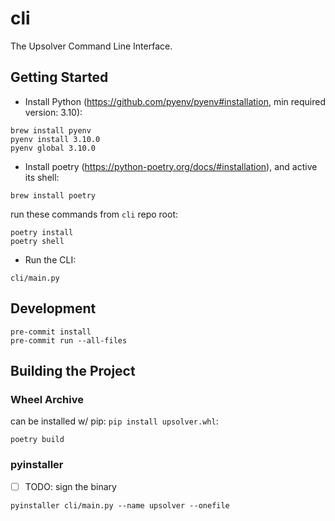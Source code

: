 # cli
The Upsolver Command Line Interface.

## Getting Started

- Install Python (https://github.com/pyenv/pyenv#installation, min required version: 3.10):
```commandline
brew install pyenv
pyenv install 3.10.0
pyenv global 3.10.0
```

- Install poetry (https://python-poetry.org/docs/#installation), and active its shell:

```commandline
brew install poetry
```

run these commands from `cli` repo root:

```commandline
poetry install
poetry shell
```

- Run the CLI:

```commandline
cli/main.py
```

## Development

```commandline
pre-commit install
pre-commit run --all-files
```

## Building the Project

### Wheel Archive
can be installed w/ pip: `pip install upsolver.whl`:

```commandline
poetry build
```

### pyinstaller

- [ ] TODO: sign the binary

```commandline
pyinstaller cli/main.py --name upsolver --onefile
```
